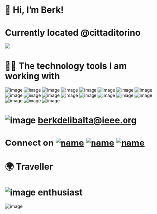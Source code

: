 # 👋 Hi, I’m Berk!

# Currently located @cittaditorino
<img src="https://upload.wikimedia.org/wikipedia/commons/thumb/6/62/Turin_monte_cappuccini.jpg/800px-Turin_monte_cappuccini.jpg"/>

#

# 👨‍💻 The technology tools I am working with
![image](https://img.shields.io/badge/Java-ED8B00?style=for-the-badge&logo=java&logoColor=white)
![image](https://img.shields.io/badge/JavaScript-323330?style=for-the-badge&logo=javascript&logoColor=F7DF1E)
![image](https://img.shields.io/badge/C-00599C?style=for-the-badge&logo=c&logoColor=white)
![image](https://img.shields.io/badge/Spring-6DB33F?style=for-the-badge&logo=spring&logoColor=white)
![image](https://img.shields.io/badge/Spring_Boot-F2F4F9?style=for-the-badge&logo=spring-boot)
![image](https://img.shields.io/badge/Node.js-339933?style=for-the-badge&logo=nodedotjs&logoColor=white)
![image](https://img.shields.io/badge/Docker-2CA5E0?style=for-the-badge&logo=docker&logoColor=white)
![image](https://img.shields.io/badge/kubernetes-326ce5.svg?&style=for-the-badge&logo=kubernetes&logoColor=white)
![image](https://img.shields.io/badge/MongoDB-white?style=for-the-badge&logo=mongodb&logoColor=4EA94B)
![image](https://img.shields.io/badge/MySQL-005C84?style=for-the-badge&logo=mysql&logoColor=white)
![image](https://img.shields.io/badge/PostgreSQL-316192?style=for-the-badge&logo=postgresql&logoColor=white)
![image](https://img.shields.io/badge/Git-F05032?style=for-the-badge&logo=git&logoColor=white)
![image](https://img.shields.io/badge/Junit5-25A162?style=for-the-badge&logo=junit5&logoColor=white)
![image](https://img.shields.io/badge/Postman-FF6C37?style=for-the-badge&logo=Postman&logoColor=white)
![image](https://img.shields.io/badge/apache_maven-C71A36?style=for-the-badge&logo=apachemaven&logoColor=white)
![image](https://img.shields.io/badge/Apache-D22128?style=for-the-badge&logo=Apache&logoColor=white)
![image](https://img.shields.io/badge/JWT-000000?style=for-the-badge&logo=JSON%20web%20tokens&logoColor=white)
![image](https://img.shields.io/badge/Windows-0078D6?style=for-the-badge&logo=windows&logoColor=white)
![image](https://img.shields.io/badge/Ubuntu-E95420?style=for-the-badge&logo=ubuntu&logoColor=white)

# 

# ![image](https://img.shields.io/badge/Gmail-D14836?style=for-the-badge&logo=gmail&logoColor=white)  berkdelibalta@ieee.org 

# Connect on   [![name](https://img.shields.io/badge/LinkedIn-0077B5?style=for-the-badge&logo=linkedin&logoColor=white)](https://www.linkedin.com/in/berkdelibalta/) [![name](https://img.shields.io/badge/GitHub-100000?style=for-the-badge&logo=github&logoColor=white)](https://github.com/BerkDelibalta) [![name](https://img.shields.io/badge/-Hackerrank-2EC866?style=for-the-badge&logo=HackerRank&logoColor=white)](https://www.hackerrank.com/berkdelibalta)


# 🌍 Traveller


# ![image](https://upload.wikimedia.org/wikipedia/commons/3/33/F1.svg) enthusiast
![image](https://upload.wikimedia.org/wikipedia/en/d/df/Aston_Martin_F1.svg)
<!---
BerkDelibalta/BerkDelibalta is a ✨ special ✨ repository because its `README.md` (this file) appears on your GitHub profile.
You can click the Preview link to take a look at your changes.
--->
